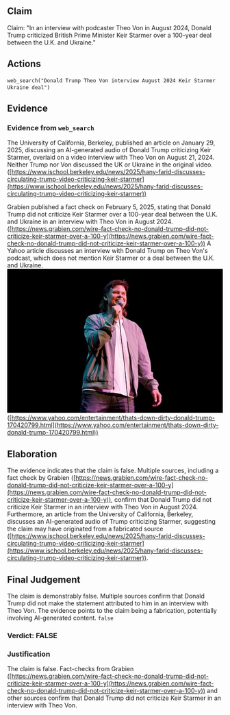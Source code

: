 ## Claim
Claim: "In an interview with podcaster Theo Von in August 2024, Donald Trump criticized British Prime Minister Keir Starmer over a 100-year deal between the U.K. and Ukraine."

## Actions
```
web_search("Donald Trump Theo Von interview August 2024 Keir Starmer Ukraine deal")
```

## Evidence
### Evidence from `web_search`
The University of California, Berkeley, published an article on January 29, 2025, discussing an AI-generated audio of Donald Trump criticizing Keir Starmer, overlaid on a video interview with Theo Von on August 21, 2024. Neither Trump nor Von discussed the UK or Ukraine in the original video. ([https://www.ischool.berkeley.edu/news/2025/hany-farid-discusses-circulating-trump-video-criticizing-keir-starmer](https://www.ischool.berkeley.edu/news/2025/hany-farid-discusses-circulating-trump-video-criticizing-keir-starmer))

Grabien published a fact check on February 5, 2025, stating that Donald Trump did not criticize Keir Starmer over a 100-year deal between the U.K. and Ukraine in an interview with Theo Von in August 2024. ([https://news.grabien.com/wire-fact-check-no-donald-trump-did-not-criticize-keir-starmer-over-a-100-y](https://news.grabien.com/wire-fact-check-no-donald-trump-did-not-criticize-keir-starmer-over-a-100-y)) A Yahoo article discusses an interview with Donald Trump on Theo Von's podcast, which does not mention Keir Starmer or a deal between the U.K. and Ukraine. ![image 1220](media/2025-08-06_18-35-1754505335-902827.jpg) ([https://www.yahoo.com/entertainment/thats-down-dirty-donald-trump-170420799.html](https://www.yahoo.com/entertainment/thats-down-dirty-donald-trump-170420799.html))


## Elaboration
The evidence indicates that the claim is false. Multiple sources, including a fact check by Grabien ([https://news.grabien.com/wire-fact-check-no-donald-trump-did-not-criticize-keir-starmer-over-a-100-y](https://news.grabien.com/wire-fact-check-no-donald-trump-did-not-criticize-keir-starmer-over-a-100-y)), confirm that Donald Trump did not criticize Keir Starmer in an interview with Theo Von in August 2024. Furthermore, an article from the University of California, Berkeley, discusses an AI-generated audio of Trump criticizing Starmer, suggesting the claim may have originated from a fabricated source ([https://www.ischool.berkeley.edu/news/2025/hany-farid-discusses-circulating-trump-video-criticizing-keir-starmer](https://www.ischool.berkeley.edu/news/2025/hany-farid-discusses-circulating-trump-video-criticizing-keir-starmer)).


## Final Judgement
The claim is demonstrably false. Multiple sources confirm that Donald Trump did not make the statement attributed to him in an interview with Theo Von. The evidence points to the claim being a fabrication, potentially involving AI-generated content. `false`

### Verdict: FALSE

### Justification
The claim is false. Fact-checks from Grabien ([https://news.grabien.com/wire-fact-check-no-donald-trump-did-not-criticize-keir-starmer-over-a-100-y](https://news.grabien.com/wire-fact-check-no-donald-trump-did-not-criticize-keir-starmer-over-a-100-y)) and other sources confirm that Donald Trump did not criticize Keir Starmer in an interview with Theo Von.
